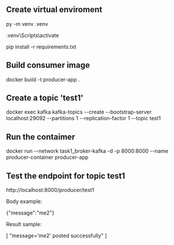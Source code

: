 ## Create virtual enviroment

py -m venv .venv

.venv\Scripts\activate

pip install -r requirements.txt


## Build consumer image
docker build -t producer-app .

## Create a topic 'test1'
docker exec kafka kafka-topics --create --bootstrap-server localhost:29092 --partitions 1 --replication-factor 1 --topic test1

## Run the contaimer
docker run --network task1_broker-kafka -d -p 8000:8000 --name producer-container producer-app


## Test the endpoint for topic test1

 http://localhost:8000/producer/test1

Body example:

{"message":"me2"}

Result sample:

[
    "message='me2' posted successfully"
]

